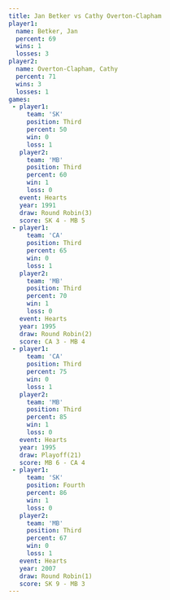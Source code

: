 ```yaml
---
title: Jan Betker vs Cathy Overton-Clapham
player1:                      
  name: Betker, Jan           
  percent: 69                 
  wins: 1                     
  losses: 3                   
player2:                      
  name: Overton-Clapham, Cathy
  percent: 71                 
  wins: 3                     
  losses: 1                   
games:
 - player1:         
     team: 'SK'     
     position: Third
     percent: 50    
     win: 0         
     loss: 1        
   player2:         
     team: 'MB'     
     position: Third
     percent: 60    
     win: 1         
     loss: 0        
   event: Hearts       
   year: 1991          
   draw: Round Robin(3)
   score: SK 4 - MB 5  
 - player1:         
     team: 'CA'     
     position: Third
     percent: 65    
     win: 0         
     loss: 1        
   player2:         
     team: 'MB'     
     position: Third
     percent: 70    
     win: 1         
     loss: 0        
   event: Hearts       
   year: 1995          
   draw: Round Robin(2)
   score: CA 3 - MB 4  
 - player1:         
     team: 'CA'     
     position: Third
     percent: 75    
     win: 0         
     loss: 1        
   player2:         
     team: 'MB'     
     position: Third
     percent: 85    
     win: 1         
     loss: 0        
   event: Hearts     
   year: 1995        
   draw: Playoff(21) 
   score: MB 6 - CA 4
 - player1:          
     team: 'SK'      
     position: Fourth
     percent: 86     
     win: 1          
     loss: 0         
   player2:         
     team: 'MB'     
     position: Third
     percent: 67    
     win: 0         
     loss: 1        
   event: Hearts       
   year: 2007          
   draw: Round Robin(1)
   score: SK 9 - MB 3  
---
```

